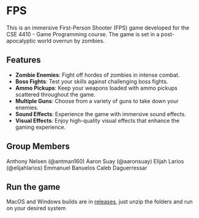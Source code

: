 # FPS
This is an immersive First-Person Shooter (FPS) game developed for the CSE 4410 - Game Programming course. The game is set in a post-apocalyptic world overrun by zombies. 

## Features

- **Zombie Enemies**: Fight off hordes of zombies in intense combat. 
- **Boss Fights**: Test your skills against challenging boss fights.
- **Ammo Pickups**: Keep your weapons loaded with ammo pickups scattered throughout the game.
- **Multiple Guns**: Choose from a variety of guns to take down your enemies.
- **Sound Effects**: Experience the game with immersive sound effects.
- **Visual Effects**: Enjoy high-quality visual effects that enhance the gaming experience.

## Group Members
Anthony Nelsen (@antman160)
Aaron Suay (@aaronsuay)
Elijah Larios (@elijahlarios)
Emmanuel Banuelos
Caleb Daguerressar

## Run the game
MacOS and Windows builds are in [releases](https://github.com/elijahlarios/FPS/releases/tag/v1.0-final), just unzip the folders and run on your desired system